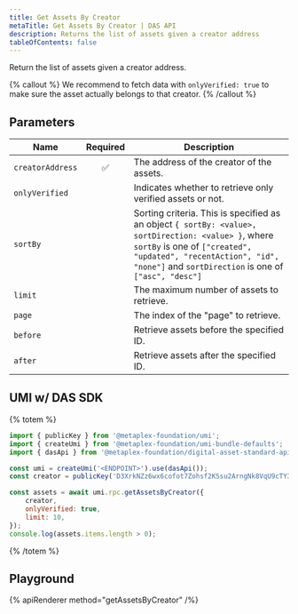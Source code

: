 ```yaml
---
title: Get Assets By Creator
metaTitle: Get Assets By Creator | DAS API
description: Returns the list of assets given a creator address
tableOfContents: false
---
```


Return the list of assets given a creator address.

{% callout %}
We recommend to fetch data with `onlyVerified: true` to make sure the asset actually belongs to that creator.
{% /callout %}

## Parameters

| Name               | Required | Description                                |
| ------------------ | :------: | ------------------------------------------ |
| `creatorAddress`   |    ✅    | The address of the creator of the assets.  |
| `onlyVerified`     |          | Indicates whether to retrieve only verified assets or not.  |
| `sortBy`           |          | Sorting criteria. This is specified as an object `{ sortBy: <value>, sortDirection: <value> }`, where `sortBy` is one of `["created", "updated", "recentAction", "id", "none"]` and `sortDirection` is one of `["asc", "desc"]`     |
| `limit`            |          | The maximum number of assets to retrieve.  |
| `page`             |          | The index of the "page" to retrieve.       |
| `before`           |          | Retrieve assets before the specified ID.   |
| `after`            |          | Retrieve assets after the specified ID.    |


## UMI w/ DAS SDK

{% totem %}

```js
import { publicKey } from '@metaplex-foundation/umi';
import { createUmi } from '@metaplex-foundation/umi-bundle-defaults';
import { dasApi } from '@metaplex-foundation/digital-asset-standard-api';

const umi = createUmi('<ENDPOINT>').use(dasApi());
const creator = publicKey('D3XrkNZz6wx6cofot7Zohsf2KSsu2ArngNk8VqU9cTY3');

const assets = await umi.rpc.getAssetsByCreator({
    creator,
    onlyVerified: true,
    limit: 10,
});
console.log(assets.items.length > 0);
```

{% /totem %}

## Playground

{% apiRenderer method="getAssetsByCreator" /%}